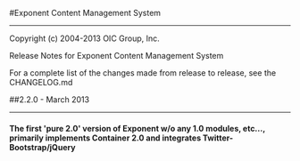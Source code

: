 #Exponent Content Management System

----------
Copyright (c) 2004-2013 OIC Group, Inc.

Release Notes for Exponent Content Management System

For a complete list of the changes made from release to release, see the CHANGELOG.md

##2.2.0 - March 2013

----------
#### The first 'pure 2.0' version of Exponent w/o any 1.0 modules, etc..., primarily implements Container 2.0 and integrates Twitter-Bootstrap/jQuery
